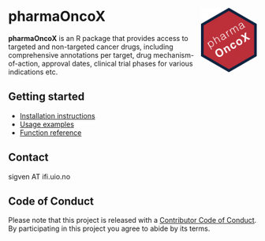 &nbsp;

# pharmaOncoX <a href="https://sigven.github.io/pharmaOncoX/"><img src="man/figures/logo.png" align="right" height="130" width="113"/></a>

**pharmaOncoX** is an R package that provides access to targeted and non-targeted cancer drugs, including comprehensive annotations per target, drug mechanism-of-action, approval dates, clinical trial phases for various indications etc. 


## Getting started

* [Installation instructions](https://sigven.github.io/pharmaOncoX/articles/pharmaOncoX.html#installation)
* [Usage examples](https://sigven.github.io/pharmaOncoX/articles/pharmaOncoX.html#retrieval-of-drugs---examples)
* [Function reference](https://sigven.github.io/pharmaOncoX/reference/)

## Contact

sigven AT ifi.uio.no

## Code of Conduct

Please note that this project is released with a [Contributor Code of Conduct](https://github.com/sigven/pharmaOncoX/blob/main/.github/CODE_OF_CONDUCT.md). By participating in this project you agree to abide by its terms.

